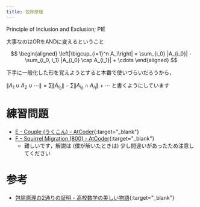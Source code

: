 ```yaml
---
title: 包除原理
---
```


Principle of Inclusion and Exclusion; PIE

大事なのはORをANDに変えるということ

$$
\begin{aligned}
\left|\bigcup_{i=1}^n A_i\right|
= \sum_{i_0} |A_{i_0}| - \sum_{i_0, i_1} |A_{i_0} \cap A_{i_1}| + \cdots
\end{aligned}
$$

下手に一般化した形を覚えようとすると本番で使いづらいだろうから，

$\|A_1\cup A_2 \cup\cdots\| = \sum \|A_{i_0}\| - \sum \|A_{i_0} \cap A_{i_1}\| + \cdots$ と書くようにしています

# 練習問題

* [E - Couple (うくこん) - AtCoder](https://beta.atcoder.jp/contests/ukuku09/tasks/ukuku09_e){:target="_blank"}<!--_-->
* [F - Squirrel Migration (800) - AtCoder](https://beta.atcoder.jp/contests/arc087/tasks/arc087_d){:target="_blank"}<!--_-->
  * 難しいです，解説は (僕が解いたときは) 少し間違いがあったため注意してください

# 参考

* [包除原理の2通りの証明 - 高校数学の美しい物語](https://mathtrain.jp/hojo){:target="_blank"}<!--_-->

